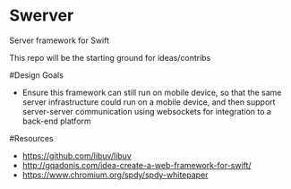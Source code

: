 # Swerver
Server framework for Swift

This repo will be the starting ground for ideas/contribs

#Design Goals
* Ensure this framework can still run on mobile device, so that the same server infrastructure could run on a mobile device, and then support server-server communication using websockets for integration to a back-end platform

#Resources
* https://github.com/libuv/libuv
* http://gqadonis.com/idea-create-a-web-framework-for-swift/
* https://www.chromium.org/spdy/spdy-whitepaper
